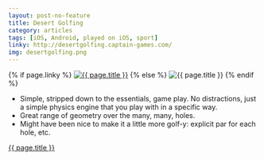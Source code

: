 ```yaml
---
layout: post-no-feature
title: Desert Golfing
category: articles
tags: [iOS, Android, played on iOS, sport]
linky: http://desertgolfing.captain-games.com/
img: desertgolfing.png
---
```


{% if page.linky %}
<a href="{{page.linky}}">![{{ page.title }}](/images/{{page.img}})</a>
{% else %}
![{{ page.title }}](/images/{{page.img}})
{% endif %}

* Simple, stripped down to the essentials, game play. No distractions, just a simple physics engine that you play with in a specific way.
* Great range of geometry over the many, many, holes.
* Might have been nice to make it a little more golf-y: explicit par for each hole, etc.

[{{ page.title }}]({{page.linky}})